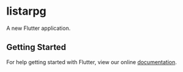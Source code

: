 # listarpg

A new Flutter application.

## Getting Started

For help getting started with Flutter, view our online
[documentation](https://flutter.io/).
